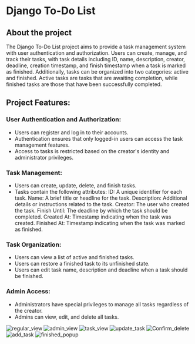 # Django To-Do List
## About the project
The Django To-Do List project aims to provide a task management system with user authentication and authorization. Users can create, manage, and track their tasks, with task details including ID, name, description, creator, deadline, creation timestamp, and finish timestamp when a task is marked as finished. Additionally, tasks can be organized into two categories: active and finished. Active tasks are tasks that are awaiting completion, while finished tasks are those that have been successfully completed.

## Project Features:

### User Authentication and Authorization:
- Users can register and log in to their accounts.
- Authentication ensures that only logged-in users can access the task management features.
- Access to tasks is restricted based on the creator's identity and administrator privileges.

### Task Management:
- Users can create, update, delete, and finish tasks.
- Tasks contain the following attributes:
	ID: A unique identifier for each task.
	Name: A brief title or headline for the task.
	Description: Additional details or instructions related to the task.
	Creator: The user who created the task.
	Finish Until: The deadline by which the task should be completed.
	Created At: Timestamp indicating when the task was created.
	Finished At: Timestamp indicating when the task was marked as finished.

### Task Organization:
- Users can view a list of active and finished tasks.
- Users can restore a finished task to its unfinished state.
- Users can edit task name, description and deadline when a task should be finished.

### Admin Access:
- Administrators have special privileges to manage all tasks regardless of the creator.
- Admins can view, edit, and delete all tasks.

![regular_view](https://github.com/MichalCiesiolka/DjangoToDoList/assets/114651792/d2dbd14b-ecc0-4079-8c5d-49503113d34e)
![admin_view](https://github.com/MichalCiesiolka/DjangoToDoList/assets/114651792/8288ec58-9cfa-469a-9b5a-5118139266b8)
![task_view](https://github.com/MichalCiesiolka/DjangoToDoList/assets/114651792/0f0de863-23a2-46e0-95ac-7a33b67de4e7)
![update_task](https://github.com/MichalCiesiolka/DjangoToDoList/assets/114651792/d346769a-78a7-4cae-a784-62913f327b65)
![Confirm_delete](https://github.com/MichalCiesiolka/DjangoToDoList/assets/114651792/b9c277ef-1398-4a83-9bbc-d43b19369fee)
![add_task](https://github.com/MichalCiesiolka/DjangoToDoList/assets/114651792/0bbd83d9-d277-499b-8778-6dbb537067e6)
![finished_popup](https://github.com/MichalCiesiolka/DjangoToDoList/assets/114651792/ef9214b7-e6ba-4d32-b993-6359c16dcb3e)



